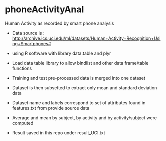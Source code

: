 # phoneActivityAnal
Human Activity as recorded by smart phone analysis

- Data source is : http://archive.ics.uci.edu/ml/datasets/Human+Activity+Recognition+Using+Smartphones#

- using R software with library data.table and plyr 

- Load data table library to allow bindlist and other data frame/table functions

- Training and test pre-processed data is merged into one dataset

- Dataset is then subsetted to extract only mean and standard deviation data

- Dataset name and labels correspond to set of attributes found in features.txt from  provide source data

- Average and mean by subject, by activity and by activity/subject were computed

- Result saved in this repo under result_UCI.txt
